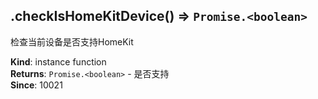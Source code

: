 <a name="module_miot/Device--module.exports..IDevice+checkIsHomeKitDevice"></a>

## .checkIsHomeKitDevice() ⇒ <code>Promise.&lt;boolean&gt;</code>
检查当前设备是否支持HomeKit

**Kind**: instance function  
**Returns**: <code>Promise.&lt;boolean&gt;</code> - 是否支持  
**Since**: 10021  
